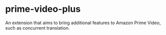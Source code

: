 # prime-video-plus
An extension that aims to bring additional features to Amazon Prime Video, such as concurrent translation.
